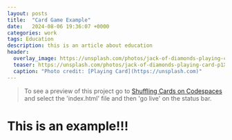 ```yaml
---
layout: posts
title:  "Card Game Example"
date:   2024-08-06 19:36:07 +0000
categories: work
tags: Education
description: this is an article about education
header:
  overlay_image: https://unsplash.com/photos/jack-of-diamonds-playing-card-p1Xx215ooiM
  teaser: https://unsplash.com/photos/jack-of-diamonds-playing-card-p1Xx215ooiM
  caption: "Photo credit: [Playing Card](https://unsplash.com)"
---
```

> To see a preview of this project go to [Shuffling Cards on Codespaces](https://laughing-parakeet-pjr656rrjvxjf6qw5.github.dev/) and select the 'index.html' file and then 'go live' on the status bar. 

# This is an example!!!